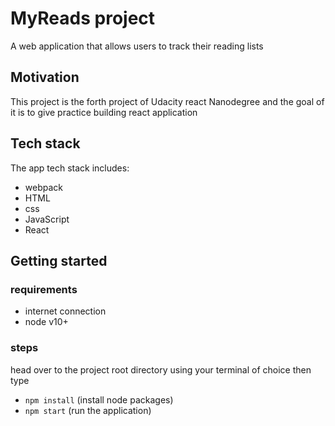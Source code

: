 # MyReads project
A web application that allows  users to track their reading lists

## Motivation
This project is the forth project of Udacity react Nanodegree and the goal of it is to give practice building react application

## Tech stack
The app tech stack includes:
* webpack
* HTML
* css
* JavaScript
* React

## Getting started

### requirements
* internet connection
* node v10+

### steps
head over to the project root directory using your terminal of choice then type
* `npm install` (install node packages)
* `npm start` (run the application)
  